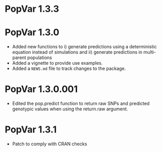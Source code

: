 # PopVar 1.3.3

# PopVar 1.3.0

* Added new functions to i) generate predictions using a deterministic equation instead of simulations and ii) generate predictions in multi-parent populations
* Added a vignette to provide use examples.
* Added a `NEWS.md` file to track changes to the package.

# PopVar 1.3.0.001

* Edited the pop.predict function to return raw SNPs and predicted genotypic values when using the return.raw argument.

# PopVar 1.3.1

* Patch to comply with CRAN checks
